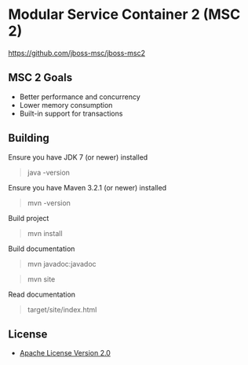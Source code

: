 Modular Service Container 2 (MSC 2)
===================

https://github.com/jboss-msc/jboss-msc2

MSC 2 Goals
-------------------

* Better performance and concurrency
* Lower memory consumption
* Built-in support for transactions

Building
-------------------

Ensure you have JDK 7 (or newer) installed

> java -version

Ensure you have Maven 3.2.1 (or newer) installed

> mvn -version

Build project

> mvn install

Build documentation

> mvn javadoc:javadoc

> mvn site

Read documentation

> target/site/index.html

License
-------
* [Apache License Version 2.0](http://repository.jboss.org/licenses/apache-2.0.txt)

